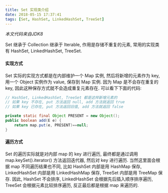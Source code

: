```yaml
---
title: Set 实现类介绍
date: 2018-05-15 17:37:41
tags: [Set, HashSet, LinkedHashSet, TreeSet]
---
```


*本文代码来自JDK8*

Set 继承于 Collection 继承于 Iterable, 作用是存储不重复的元素, 常用的实现类有 HashSet, LinkedHashSet, TreeSet.

#### 实现方式
Set 实际的实现方式都是在内部维护一个 Map 实例, 然后将新增的元素作为 key, 用一个 Object 实例作为 value, 保存到 Map 实例. 因为 Map 是不会存在重复的 key, 因此这种保存方式就不会造成重复元素存在. 可以看下下面的代码:
```java
// HashSet, LinkedHashSet, TreeSet 都是这样新增元素的
// 如果 key 不存在, put 方法返回 null, add 方法就返回 true
// 如果 key 已存在, put 方法返回旧值, add 方法就返回 false

private static final Object PRESENT = new Object();
public boolean add(E e) {
    return map.put(e, PRESENT)==null;
}
```

#### 遍历方式
Set 的遍历实际就是对内部 map 的 key 进行遍历, 最终都是通过调用 map.keySet().iterator() 方法返回迭代器, 然后对 key 进行遍历. 当然这里面会根据 map 不同遍历结果也不同, 比如 HashSet 内部是用 HashMap 保存, LinkedHashSet 内部是用 LinkedHashMap 保存, TreeSet 内部是用 TreeMap 保存. 因此, HashSet 不会排序, LinkedHashSet 会根据先后插入顺序排序遍历, TreeSet 会根据元素比较排序遍历, 反正最后都是根据 map 来遍历的.